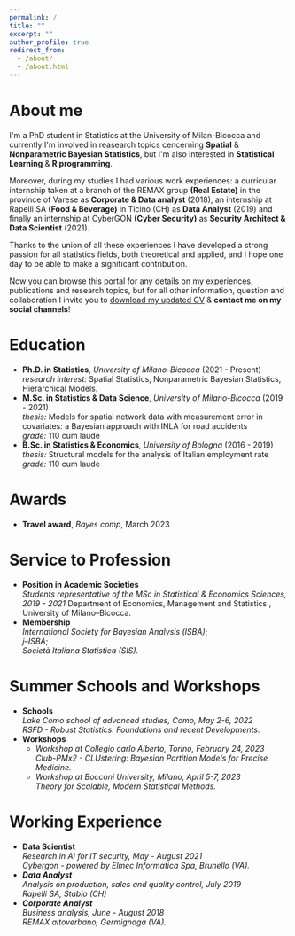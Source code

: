 ```yaml
---
permalink: /
title: ""
excerpt: ""
author_profile: true
redirect_from: 
  - /about/
  - /about.html
---
```

About me
======
I'm a PhD student in Statistics at the University of Milan-Bicocca and currently I'm involved in reasearch topics cencerning **Spatial** & **Nonparametric Bayesian Statistics**, but I'm also interested in **Statistical Learning** & **R programming**. 

Moreover, during my studies I had various work experiences: a curricular internship taken at a branch of the REMAX group **(Real Estate)** in the province of Varese as **Corporate & Data analyst** (2018), an internship at Rapelli SA **(Food & Beverage)** in Ticino (CH) as **Data Analyst** (2019) and finally an internship at CyberGON **(Cyber Security)** as **Security Architect & Data Scientist** (2021).

Thanks to the union of all these experiences I have developed a strong passion for all statistics fields, both theoretical and applied, and I hope one day to be able to make a significant contribution.

Now you can browse this portal for any details on my experiences, publications and research topics, but for all other information, question and collaboration I invite you to [download my updated CV](http://lucapresicce.github.io/files/Research_Curriculum.pdf) & **contact me on my social channels**!

Education
======
* **Ph.D. in Statistics**, *University of Milano-Bicocca* (2021 - Present)<br />
  *research interest:* Spatial Statistics, Nonparametric Bayesian Statistics, Hierarchical Models.
* **M.Sc. in Statistics & Data Science**, *University of Milano-Bicocca* (2019 - 2021)<br />
  *thesis:* Models for spatial network data with measurement error in covariates: a
  Bayesian approach with INLA for road accidents<br />
  *grade:* 110 cum laude
* **B.Sc. in Statistics & Economics**, *University of Bologna* (2016 - 2019)<br />
  *thesis:* Structural models for the analysis of Italian employment rate<br />
  *grade:* 110 cum laude

Awards
======
* **Travel award**, *Bayes comp*, March 2023 <br />

Service to Profession
======
* **Position in Academic Societies**<br />
  *Students representative of the MSc in Statistical & Economics Sciences, 2019 - 2021*
  Department of Economics, Management and Statistics , University of Milano–Bicocca.  
* **Membership**<br />
  *International Society for Bayesian Analysis (ISBA)*;<br />
  *j–ISBA*;<br />
  *Società Italiana Statistica (SIS).*

Summer Schools and Workshops
======
* **Schools**<br />
  *Lake Como school of advanced studies, Como, May 2-6, 2022*<br />
  *RSFD - Robust Statistics: Foundations and recent Developments.*<br />
* **Workshops**<br />
  * *Workshop at Collegio carlo Alberto, Torino, February 24, 2023*<br />
    *Club-PMx2 - CLUstering: Bayesian Partition Models for Precise Medicine.*<br />
  * *Workshop at Bocconi University, Milano, April 5-7, 2023*<br />
    *Theory for Scalable, Modern Statistical Methods.*<br />
    
Working Experience
======
* **Data Scientist**<br />
  <i>Research in AI for IT security<i/>, May - August 2021<br />
  Cybergon - powered by Elmec Informatica Spa, Brunello (VA).  
* **Data Analyst**<br />
  <i> Analysis on production, sales and quality control<i/>, July 2019<br />
  Rapelli SA, Stabio (CH)   
* **Corporate Analyst**<br />
  <i> Business analysis<i/>, June - August 2018<br />
  REMAX altoverbano, Germignaga (VA).
